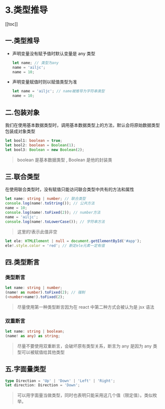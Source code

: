 # 3.类型推导

[[toc]]

## 一.类型推导

- 声明变量没有赋予值时默认变量是 any 类型
  ```ts
  let name; // 类型为any
  name = 'ailjc';
  name = 10;
  ```
- 声明变量赋值时则以赋值类型为准
  ```ts
  let name = 'ailjc'; // name被推导为字符串类型
  name = 10;
  ```

## 二.包装对象

我们在使用基本数据类型时，调用基本数据类型上的方法，默认会将原始数据类型包装成对象类型

```ts
let bool1: boolean = true;
let bool2: boolean = Boolean(1);
let bool3: Boolean = new Boolean(2);
```

> boolean 是基本数据类型 , Boolean 是他的封装类

## 三.联合类型

在使用联合类型时，没有赋值只能访问联合类型中共有的方法和属性

```ts
let name: string | number; // 联合类型
console.log(name!.toString()); // 公共方法
name = 10;
console.log(name!.toFixed(2)); // number方法
name = 'ailjc';
console.log(name!.toLowerCase()); // 字符串方法
```

> 这里的!表示此值非空

```ts
let ele: HTMLElement | null = document.getElementById('#app');
ele!.style.color = 'red'; // 断定ele元素一定有值
```

## 四.类型断言

### 类型断言

```ts
let name: string | number;
(name! as number).toFixed(2); // 强制
(<number>name!).toFixed(2);
```

> 尽量使用第一种类型断言因为在 react 中第二种方式会被认为是 jsx 语法

### 双重断言

```ts
let name: string | boolean;
(name! as any) as string;
```

> 尽量不要使用双重断言，会破坏原有类型关系，断言为 any 是因为 any 类型可以被赋值给其他类型

## 五.字面量类型

```ts
type Direction = 'Up' | 'Down' | 'Left' | 'Right';
let direction: Direction = 'Down';
```

> 可以用字面量当做类型，同时也表明只能采用这几个值（限定值）。类似枚举。
